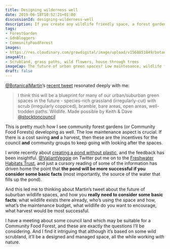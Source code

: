 ```yaml
---
title: Designing wilderness well
date: 2019-06-18T10:52:21+01:00
discussionId: designing-wilderness-well
description: If you create any wildlife friendly space, a forest garden included, care is required to design it well, so as to maximise the benefits.
tags: 
- ForestGarden
- GdnBloggers
- CommunityFoodForest
images: 
- https://res.cloudinary.com/growdigital/image/upload/v1560851849/botanicalmartin-scrubland.jpg
imageAlt: 
- Scrubland, grass paths, wild flowers, house through trees
imageCap: The future of urban green spaces? Low maintenance, wildlife friendly…
draft: false
---
```


[@BotanicalMartin](https://mobile.twitter.com/BotanicalMartin)’s [recent tweet](https://mobile.twitter.com/botanicalmartin/status/1137070729101553666/) resonated deeply with me:

> I think this will be a blueprint for many of our urban/suburban green spaces in the future - species-rich grassland (irregularly-cut) with scrub (irregularly coppiced), bramble, bare areas, open areas, well-trodden paths. Wildlife.
> Made possible by Keith & Dave [@stocktoncouncil](https://mobile.twitter.com/@stocktoncouncil)

This is pretty much how I see community forest gardens (or Community Food Forests) developing as well. The low maintenance aspect is crucial. If there is a cost saving **and** a harvest, then these are the incentives for the council **and** community groups to keep going with looking after the spaces.

I wrote recently about [creating a pond without plastic](https://www.forestgarden.wales/status/190614-pond/), and the feedback has been insightful. [@ValiantVeggie](https://mobile.twitter.com/ValiantVeggie) on Twitter put me on to the [Freshwater Habitats Trust](https://freshwaterhabitats.org.uk/pond-clinic/), and just a cursory reading of some of the information has driven home the point that **the pond will be more successful if you consider some basic facts** (most importantly, the source of the water that fills up the pond).

And this led me to thinking about Martin’s tweet about the future of suburban wildlife spaces, and how you **really need to consider some basic facts**: what wildlife exists there already, who’s using the space and how, what’s the maintenance budget, what wildlife do you want to encourage, what harvest would be most successful.

I have a meeting about some council land which may be suitable for a Community Food Forest, and these are exactly the questions I’ll be considering. And I find it intriguing that although it’s based on some wild scrubland, it’ll be a designed and managed space, all the while working _with_ nature.
